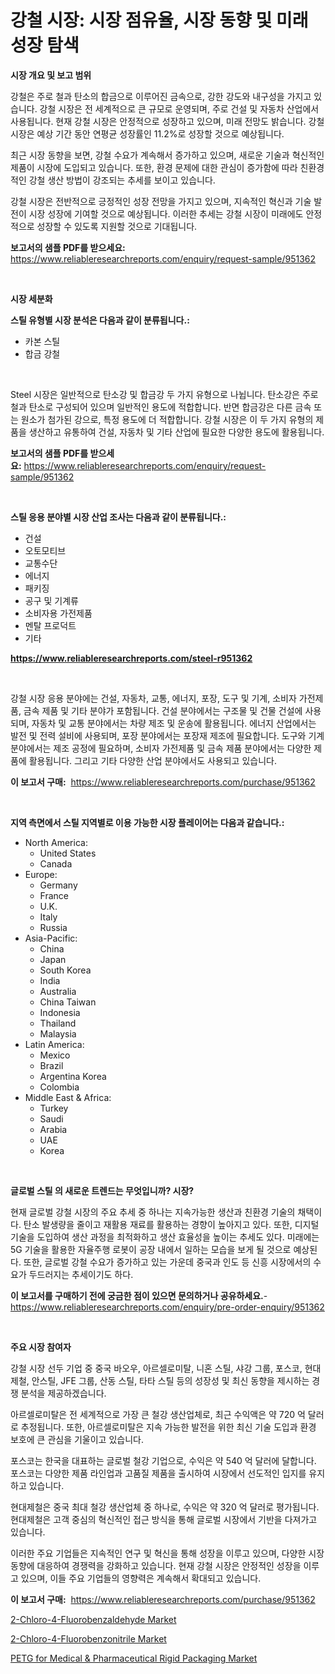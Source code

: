 <p><h1>강철 시장: 시장 점유율, 시장 동향 및 미래 성장 탐색</h1></p><p><strong>시장 개요 및 보고 범위</strong></p>
<p><p>강철은 주로 철과 탄소의 합금으로 이루어진 금속으로, 강한 강도와 내구성을 가지고 있습니다. 강철 시장은 전 세계적으로 큰 규모로 운영되며, 주로 건설 및 자동차 산업에서 사용됩니다. 현재 강철 시장은 안정적으로 성장하고 있으며, 미래 전망도 밝습니다. 강철 시장은 예상 기간 동안 연평균 성장률인 11.2%로 성장할 것으로 예상됩니다.</p><p>최근 시장 동향을 보면, 강철 수요가 계속해서 증가하고 있으며, 새로운 기술과 혁신적인 제품이 시장에 도입되고 있습니다. 또한, 환경 문제에 대한 관심이 증가함에 따라 친환경적인 강철 생산 방법이 강조되는 추세를 보이고 있습니다.</p><p>강철 시장은 전반적으로 긍정적인 성장 전망을 가지고 있으며, 지속적인 혁신과 기술 발전이 시장 성장에 기여할 것으로 예상됩니다. 이러한 추세는 강철 시장이 미래에도 안정적으로 성장할 수 있도록 지원할 것으로 기대됩니다.</p></p>
<p><strong>보고서의 샘플 PDF를 받으세요:</strong> <a href="https://www.reliableresearchreports.com/enquiry/request-sample/951362">https://www.reliableresearchreports.com/enquiry/request-sample/951362</a></p>
<p>&nbsp;</p>
<p><strong>시장 세분화</strong></p>
<p><strong>스틸 유형별 시장 분석은 다음과 같이 분류됩니다.:</strong></p>
<p><ul><li>카본 스틸</li><li>합금 강철</li></ul></p>
<p>&nbsp;</p>
<p><p>Steel 시장은 일반적으로 탄소강 및 합금강 두 가지 유형으로 나뉩니다. 탄소강은 주로 철과 탄소로 구성되어 있으며 일반적인 용도에 적합합니다. 반면 합금강은 다른 금속 또는 원소가 첨가된 강으로, 특정 용도에 더 적합합니다. 강철 시장은 이 두 가지 유형의 제품을 생산하고 유통하여 건설, 자동차 및 기타 산업에 필요한 다양한 용도에 활용됩니다.</p></p>
<p><strong>보고서의 샘플 PDF를 받으세요:</strong>&nbsp;<a href="https://www.reliableresearchreports.com/enquiry/request-sample/951362">https://www.reliableresearchreports.com/enquiry/request-sample/951362</a></p>
<p>&nbsp;</p>
<p><strong> 스틸 응용 분야별 시장 산업 조사는 다음과 같이 분류됩니다.:</strong></p>
<p><ul><li>건설</li><li>오토모티브</li><li>교통수단</li><li>에너지</li><li>패키징</li><li>공구 및 기계류</li><li>소비자용 가전제품</li><li>멘탈 프로덕트</li><li>기타</li></ul></p>
<p><strong><a href="https://www.reliableresearchreports.com/steel-r951362">https://www.reliableresearchreports.com/steel-r951362</a></strong></p>
<p>&nbsp;</p>
<p><p>강철 시장 응용 분야에는 건설, 자동차, 교통, 에너지, 포장, 도구 및 기계, 소비자 가전제품, 금속 제품 및 기타 분야가 포함됩니다. 건설 분야에서는 구조물 및 건물 건설에 사용되며, 자동차 및 교통 분야에서는 차량 제조 및 운송에 활용됩니다. 에너지 산업에서는 발전 및 전력 설비에 사용되며, 포장 분야에서는 포장재 제조에 필요합니다. 도구와 기계 분야에서는 제조 공정에 필요하며, 소비자 가전제품 및 금속 제품 분야에서는 다양한 제품에 활용됩니다. 그리고 기타 다양한 산업 분야에서도 사용되고 있습니다.</p></p>
<p><strong>이 보고서 구매:</strong>&nbsp; <a href="https://www.reliableresearchreports.com/purchase/951362">https://www.reliableresearchreports.com/purchase/951362</a></p>
<p>&nbsp;</p>
<p><strong>지역 측면에서 스틸 지역별로 이용 가능한 시장 플레이어는 다음과 같습니다.:</strong></p>
<p><ul>
    <li>
        North America:
        <ul>
            <li>United States</li>
            <li>Canada</li>
        </ul>
    </li>
    <li>
        Europe:
        <ul>
            <li>Germany</li>
            <li>France</li>
            <li>U.K.</li>
            <li>Italy</li>
            <li>Russia</li>
        </ul>
    </li>
    <li>
        Asia-Pacific:
        <ul>
            <li>China</li>
            <li>Japan</li>
            <li>South Korea</li>
            <li>India</li>
            <li>Australia</li>
            <li>China Taiwan</li>
            <li>Indonesia</li>
            <li>Thailand</li>
            <li>Malaysia</li>
        </ul>
    </li>
    <li>
        Latin America:
        <ul>
            <li>Mexico</li>
            <li>Brazil</li>
            <li>Argentina Korea</li>
            <li>Colombia</li>
        </ul>
    </li>
    <li>
        Middle East & Africa:
        <ul>
            <li>Turkey</li>
            <li>Saudi</li>
            <li>Arabia</li>
            <li>UAE</li>
            <li>Korea</li>
        </ul>
    </li>
    </ul></p>
<p>&nbsp;</p>
<p><strong>글로벌 스틸 의 새로운 트렌드는 무엇입니까? 시장?</strong></p>
<p><p>현재 글로벌 강철 시장의 주요 추세 중 하나는 지속가능한 생산과 친환경 기술의 채택이다. 탄소 발생량을 줄이고 재활용 재료를 활용하는 경향이 높아지고 있다. 또한, 디지털 기술을 도입하여 생산 과정을 최적화하고 생산 효율성을 높이는 추세도 있다. 미래에는 5G 기술을 활용한 자율주행 로봇이 공장 내에서 일하는 모습을 보게 될 것으로 예상된다. 또한, 글로벌 강철 수요가 증가하고 있는 가운데 중국과 인도 등 신흥 시장에서의 수요가 두드러지는 추세이기도 하다.</p></p>
<p><strong>이 보고서를 구매하기 전에 궁금한 점이 있으면 문의하거나 공유하세요.</strong>- <a href="https://www.reliableresearchreports.com/enquiry/pre-order-enquiry/951362">https://www.reliableresearchreports.com/enquiry/pre-order-enquiry/951362</a></p>
<p>&nbsp;</p>
<p><strong>주요 시장 참여자</strong></p>
<p><p>강철 시장 선두 기업 중 중국 바오우, 아르셀로미탈, 니혼 스틸, 샤강 그룹, 포스코, 현대제철, 안스틸, JFE 그룹, 산동 스틸, 타타 스틸 등의 성장성 및 최신 동향을 제시하는 경쟁 분석을 제공하겠습니다.</p><p>아르셀로미탈은 전 세계적으로 가장 큰 철강 생산업체로, 최근 수익액은 약 720 억 달러로 추정됩니다. 또한, 아르셀로미탈은 지속 가능한 발전을 위한 최신 기술 도입과 환경 보호에 큰 관심을 기울이고 있습니다.</p><p>포스코는 한국을 대표하는 글로벌 철강 기업으로, 수익은 약 540 억 달러에 달합니다. 포스코는 다양한 제품 라인업과 고품질 제품을 출시하여 시장에서 선도적인 입지를 유지하고 있습니다.</p><p>현대제철은 중국 최대 철강 생산업체 중 하나로, 수익은 약 320 억 달러로 평가됩니다. 현대제철은 고객 중심의 혁신적인 접근 방식을 통해 글로벌 시장에서 기반을 다져가고 있습니다.</p><p>이러한 주요 기업들은 지속적인 연구 및 혁신을 통해 성장을 이루고 있으며, 다양한 시장 동향에 대응하여 경쟁력을 강화하고 있습니다. 현재 강철 시장은 안정적인 성장을 이루고 있으며, 이들 주요 기업들의 영향력은 계속해서 확대되고 있습니다.</p></p>
<p><strong>이 보고서 구매:</strong>&nbsp;&nbsp;<a href="https://www.reliableresearchreports.com/purchase/951362">https://www.reliableresearchreports.com/purchase/951362</a></p>
<p><p><a href="https://skillful-vermicelli-b89.notion.site/2-Chloro-4-Fluorobenzaldehyde-Market-Insights-into-Market-CAGR-Market-Trends-and-Growth-Strategie-75dc5d0c1d2243a3985ede8cd94d09ee">2-Chloro-4-Fluorobenzaldehyde Market</a></p><p><a href="https://simplistic-meeting-7ee.notion.site/2-Chloro-4-Fluorobenzonitrile-Market-Research-Report-Its-History-and-Forecast-2024-to-2031-a8f68acf42dc47808b3d68919d5b90f6">2-Chloro-4-Fluorobenzonitrile Market</a></p><p><a href="https://eight-handstand-8fb.notion.site/PETG-for-Medical-Pharmaceutical-Rigid-Packaging-Market-Trends-Forecast-and-Competitive-Analysis-af06db30fea64ea2915df2e8864b841c">PETG for Medical & Pharmaceutical Rigid Packaging Market</a></p></p>